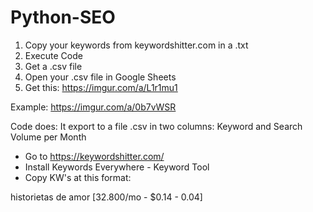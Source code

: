 # Python-SEO
1. Copy your keywords from keywordshitter.com in a .txt
2. Execute Code
3. Get a .csv file
4. Open your .csv file in Google Sheets
5. Get this: https://imgur.com/a/L1r1mu1

Example: 
https://imgur.com/a/0b7vWSR

Code does: 
It export to a file .csv in two columns:
Keyword and Search Volume per Month

- Go to https://keywordshitter.com/
- Install Keywords Everywhere - Keyword Tool
- Copy KW's at this format: 

historietas de amor [32.800/mo - $0.14 - 0.04]
